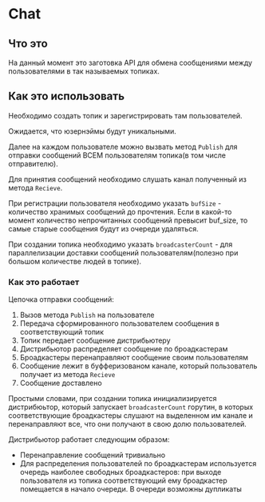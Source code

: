 # Chat

## Что это
На данный момент это заготовка API для обмена сообщениями между пользователями в так называемых топиках.

## Как это использовать
Необходимо создать топик и зарегистрировать там пользователей.

Ожидается, что юзернэймы будут уникальными.

Далее на каждом пользователе можно вызвать метод `Publish` для отправки сообщений ВСЕМ пользователям топика(в том числе отправителю).

Для принятия сообщений необходимо слушать канал полученный из метода `Recieve`.

При регистрации пользователя необходимо указать `bufSize` - количество хранимых сообщений до прочтения. Если в какой-то момент количество непрочитанных сообщений превысит buf_size, то самые старые сообщения будут из очереди удаляться.

При создании топика необходимо указать `broadcasterCount` - для параллелизации доставки сообщений пользователям(полезно при большом количестве людей в топике).

### Как это работает
Цепочка отправки сообщений: 
 1. Вызов метода `Publish` на пользователе
 2. Передача сформированного пользователем сообщения в соответствующий топик
 3. Топик передает сообщение дистрибьютеру
 4. Дистрибьютор распределяет сообщение по броадкастерам
 5. Броадкастеры перенаправляют сообщение своим пользователям
 6. Сообщение лежит в буфферизованом канале, который пользователь получает из метода `Recieve`
 7. Сообщение доставлено

Простыми словами, при создании топика инициализируется дистрибюьтор, который запускает `broadcasterCount` горутин, в которых соответствующие броадкастеры слушают на выделенном им канале и перенаправляют все, что они получают в свою долю пользователей.

Дистрибьютор работает следующим образом:
 - Перенаправление сообщений тривиально
 - Для распределения пользователей по броадкастерам используется очередь наиболее свободных броадкастеров: при выходе пользователя из топика соответствующий ему броадкастер помещается в начало очереди. В очереди возможны дупликаты